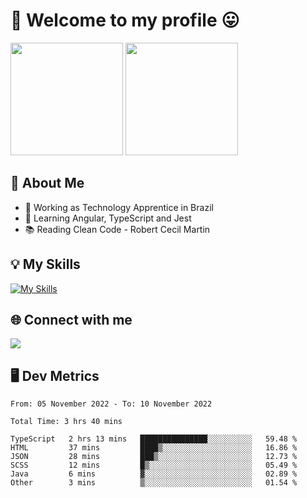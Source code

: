 # 🎉 Welcome to my profile 😛

<div>
  <img height="180em" src="https://github-readme-stats.vercel.app/api?username=VinicciusSantos&show_icons=true&icon_color=fff&include_all_commits=true&count_private=true&bg_color=30,08BEC1,394AAB&title_color=fff&text_color=fff"/>
  <img height="180em" src="https://github-readme-stats.vercel.app/api/top-langs/?username=VinicciusSantos&langs_count=8&layout=compact&include_all_commits=true&count_private=true&bg_color=30,3357AD,354DAD&title_color=fff&text_color=fff"/>
</div>


## 📖 About Me
- 🔭 Working as Technology Apprentice in Brazil
- 🌱 Learning Angular, TypeScript and Jest
- 📚 Reading Clean Code - Robert Cecil Martin

## 💡 My Skills

[![My Skills](https://skills.thijs.gg/icons?i=angular,react,html,css,sass,bootstrap,ts,js,nodejs,git,c,py,postgres)](https://github.com/VinicciusSantos)

## 🌐 Connect with me

<a href="https://www.linkedin.com/in/vinicius-guedes-b817aa223/"><img src="https://img.shields.io/badge/LinkedIn-0077B5?style=for-the-badge&logo=linkedin&logoColor=white"/></a>

## 🖥️ Dev Metrics

<!--START_SECTION:waka-->

```text
From: 05 November 2022 - To: 10 November 2022

Total Time: 3 hrs 40 mins

TypeScript   2 hrs 13 mins   ███████████████░░░░░░░░░░   59.48 %
HTML         37 mins         ████▒░░░░░░░░░░░░░░░░░░░░   16.86 %
JSON         28 mins         ███▒░░░░░░░░░░░░░░░░░░░░░   12.73 %
SCSS         12 mins         █▒░░░░░░░░░░░░░░░░░░░░░░░   05.49 %
Java         6 mins          ▓░░░░░░░░░░░░░░░░░░░░░░░░   02.89 %
Other        3 mins          ▒░░░░░░░░░░░░░░░░░░░░░░░░   01.54 %
```

<!--END_SECTION:waka-->
